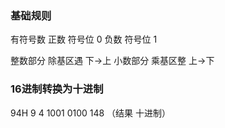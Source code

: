 
### 基础规则
有符号数 
	正数 符号位 0
    负数 符号位 1
    
整数部分 除基区遇  下->上
小数部分 乘基区整  上->下

### 16进制转换为十进制
94H 
9       4
1001 0100
148 （结果 十进制）